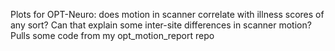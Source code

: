 Plots for OPT-Neuro: does motion in scanner correlate with illness scores of any sort? Can that explain some inter-site differences in scanner motion?
Pulls some code from my opt_motion_report repo

